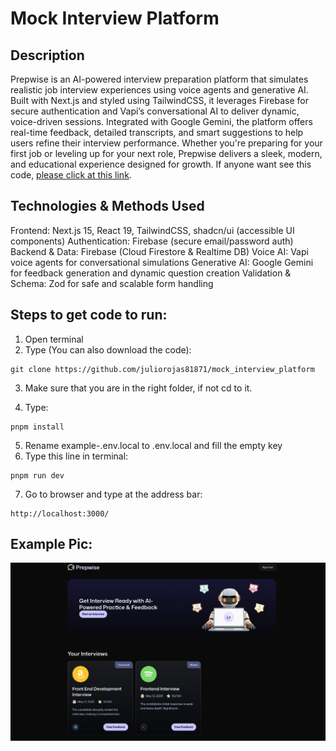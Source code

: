# Mock Interview Platform

## Description

Prepwise is an AI-powered interview preparation platform that simulates realistic job interview experiences using voice agents and generative AI. Built with Next.js and styled using TailwindCSS, it leverages Firebase for secure authentication and Vapi’s conversational AI to deliver dynamic, voice-driven sessions. Integrated with Google Gemini, the platform offers real-time feedback, detailed transcripts, and smart suggestions to help users refine their interview performance. Whether you're preparing for your first job or leveling up for your next role, Prepwise delivers a sleek, modern, and educational experience designed for growth.
If anyone want see this code, [please click at this link](https://mock-interview-platform-rho.vercel.app/sign-in).

## Technologies & Methods Used

Frontend: Next.js 15, React 19, TailwindCSS, shadcn/ui (accessible UI components)
Authentication: Firebase (secure email/password auth)
Backend & Data: Firebase (Cloud Firestore & Realtime DB)
Voice AI: Vapi voice agents for conversational simulations
Generative AI: Google Gemini for feedback generation and dynamic question creation
Validation & Schema: Zod for safe and scalable form handling

## Steps to get code to run:
1. Open terminal
2. Type (You can also download the code):
```
git clone https://github.com/juliorojas81871/mock_interview_platform
```

3. Make sure that you are in the right folder, if not cd to it.

4. Type:
```
pnpm install
```
5. Rename example-.env.local to .env.local and fill the empty key
6. Type this line in terminal:
```
pnpm run dev
```
7. Go to browser and type at the address bar:
```
http://localhost:3000/
```

## Example Pic:
![Notes Example Pic](https://github.com/juliorojas81871/mock_interview_platform/blob/main/public/main.png)
